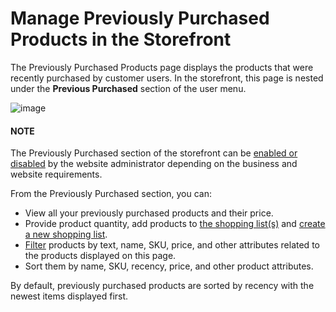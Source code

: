 <a id="frontstore-guide-previously-purchased"></a>

# Manage Previously Purchased Products in the Storefront

The Previously Purchased Products page displays the products that were recently purchased by customer users. In the storefront, this page is nested under the **Previous Purchased** section of the user menu.

![image](user/img/storefront/previously_purchased/PreviouslyPurchased.png)

#### NOTE
The Previously Purchased section of the storefront can be [enabled or disabled](../../../back-office/system/configuration/commerce/orders/global-previously-purchased.md#sys-commerce-orders-previously-purchased-main) by the website administrator depending on the business and website requirements.

From the Previously Purchased section, you can:

* View all your previously purchased products and their price.
* Provide product quantity, add products to [the shopping list(s)](../shopping-lists/index.md#frontstore-guide-shopping-lists) and [create a new shopping list](../shopping-lists/index.md#frontstore-guide-shopping-lists-create).
* [Filter](../../getting-started/common-controls.md#frontstore-guide-navigation-filters) products by text, name, SKU, price, and other attributes related to the products displayed on this page.
* Sort them by name, SKU, recency, price, and other product attributes.

By default, previously purchased products are sorted by recency with the newest items displayed first.
